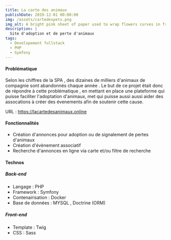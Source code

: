 ```yaml
---
title: La carte des animaux
publishDate: 2019-12-01 00:00:00
img: /assets/cartedespets.png
img_alt: A bright pink sheet of paper used to wrap flowers curves in front of rich blue background
description: |
  Site d'adoption et de perte d'animaux
tags:
  - Developement fullstack
  - PHP
  - Symfony
---
```


#### Problématique

Selon les chiffres de la SPA , des dizaines de milliers d'animaux de compagnie sont abandonnés chaque année . Le but de ce projet était donc de répondre à cette problématique , en mettant en place une plateforme qui puisse faciliter l'adoptation d'animaux, met qui puisse aussi aussi aider des assocations à créer des évenements afin de soutenir cette cause.

URL : https://lacartedesanimaux.online

#### Fonctionnalités

- Création d'annonces pour adoption ou de signalement de pertes d'animaux
- Création d'évènement associatif
- Recherche d'annonces en ligne via carte et/ou filtre de recherche

#### Technos

##### Back-end

- Langage : PHP
- Framework : Symfony
- Contenairisation : Docker
- Base de données : MYSQL , Doctrine (ORM)

##### Front-end

- Template : Twig
- CSS : Sass
